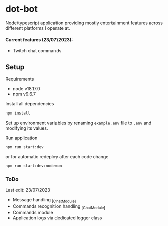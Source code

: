 # dot-bot

Node/typescript application providing mostly entertainment features across different platforms I operate at.

#### Current features (23/07/2023):

 - Twitch chat commands

## Setup

Requirements
- node v18.17.0
- npm v9.6.7

Install all dependencies

```bash
npm install
```

Set up environment variables by renaming `example.env` file to `.env` and modifying its values.

Run application
```bash
npm run start:dev
```
or for automatic redeploy after each code change 
```bash
npm run start:dev:nodemon
```


### ToDo
Last edit: 23/07/2023
-  Message handling <sub>[ChatModule]</sub>
-  Commands recognition handling <sub>[ChatModule]</sub>
- Commands module
- Application logs via dedicated logger class